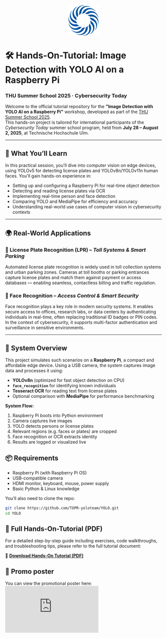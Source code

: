 <p align="center">
  <img src="https://raw.githubusercontent.com/TOPR-yoloteam/YOLO-Hands-On-Tutorial/main/src/utils/THU_Logo.png" alt="THU Logo" width="100"/>
</p>


# 🛠️ Hands-On-Tutorial: Image Detection with YOLO AI on a Raspberry Pi
### THU Summer School 2025 · Cybersecurity Today

Welcome to the official tutorial repository for the **"Image Detection with YOLO AI on a Raspberry Pi"** workshop, developed as part of the [THU Summer School 2025](https://www.thu.de/de/Downloads/THU_Summerschool_2025.pdf).  
This hands-on project is tailored for international participants of the *Cybersecurity Today* summer school program, held from **July 28 – August 2, 2025**, at Technische Hochschule Ulm.

---

## 🎯 What You’ll Learn

In this practical session, you’ll dive into computer vision on edge devices, using YOLOv5 for detecting license plates and YOLOv8n/YOLOv11n human faces. You'll gain hands-on experience in:

- Setting up and configuring a Raspberry Pi for real-time object detection  
- Detecting and reading license plates via OCR  
- Implementing real-time person and face detection  
- Comparing YOLO and MediaPipe for efficiency and accuracy  
- Understanding real-world use cases of computer vision in cybersecurity contexts

---

## 🌍 Real-World Applications

### 🚗 License Plate Recognition (LPR) – *Toll Systems & Smart Parking*
Automated license plate recognition is widely used in toll collection systems and urban parking zones. Cameras at toll booths or parking entrances capture license plates and match them against payment or access databases — enabling seamless, contactless billing and traffic regulation.

### 🧍 Face Recognition – *Access Control & Smart Security*
Face recognition plays a key role in modern security systems. It enables secure access to offices, research labs, or data centers by authenticating individuals in real-time, often replacing traditional ID badges or PIN codes. In the context of cybersecurity, it supports multi-factor authentication and surveillance in sensitive environments.

---

## 📸 System Overview

This project simulates such scenarios on a **Raspberry Pi**, a compact and affordable edge device. Using a USB camera, the system captures image data and processes it using:

- **YOLOv8n** (optimized for fast object detection on CPU)  
- **`face_recognition`** for identifying known individuals  
- **Tesseract OCR** for reading text from license plates  
- Optional comparison with **MediaPipe** for performance benchmarking

**System Flow:**
1. Raspberry Pi boots into Python environment  
2. Camera captures live images  
3. YOLO detects persons or license plates  
4. Relevant regions (e.g. faces or plates) are cropped  
5. Face recognition or OCR extracts identity  
6. Results are logged or visualized live

## 📦 Requirements

- Raspberry Pi (with Raspberry Pi OS)
- USB-compatible camera
- HDMI monitor, keyboard, mouse, power supply
- Basic Python & Linux knowledge

You’ll also need to clone the repo:

```bash
git clone https://github.com/TOPR-yoloteam/YOLO.git
cd YOLO
```

## 📝 Full Hands-On-Tutorial (PDF)

For a detailed step-by-step guide including exercises, code walkthroughs, and troubleshooting tips, please refer to the full tutorial document:

📄 [**Download Hands-On Tutorial (PDF)**](https://github.com/TOPR-yoloteam/YOLO-Hands-On-Tutorial/blob/main/src/utils/TOPR_TeamD_Hands-On-Tutorial.pdf)

## 🎴 Promo poster

You can view the promotional poster here:
![Promo Poster](https://raw.githubusercontent.com/TOPR-yoloteam/YOLO-Hands-On-Tutorial/main/src/utils/Promo_Poster_en.pdf)



